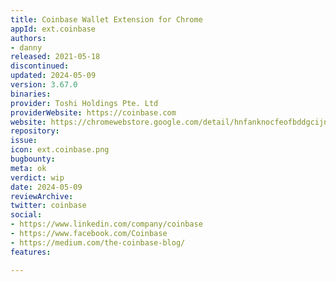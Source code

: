 ```yaml
---
title: Coinbase Wallet Extension for Chrome
appId: ext.coinbase
authors:
- danny
released: 2021-05-18
discontinued: 
updated: 2024-05-09
version: 3.67.0
binaries: 
provider: Toshi Holdings Pte. Ltd
providerWebsite: https://coinbase.com
website: https://chromewebstore.google.com/detail/hnfanknocfeofbddgcijnmhnfnkdnaad
repository: 
issue: 
icon: ext.coinbase.png
bugbounty: 
meta: ok
verdict: wip
date: 2024-05-09
reviewArchive: 
twitter: coinbase
social:
- https://www.linkedin.com/company/coinbase
- https://www.facebook.com/Coinbase
- https://medium.com/the-coinbase-blog/
features: 

---
```



